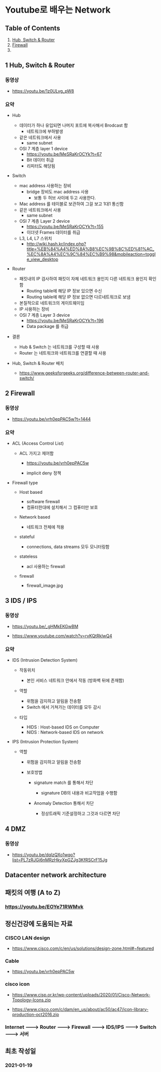 # Youtube로 배우는 Network

## Table of Contents
1. [Hub, Switch & Router](#1HSR)  
2. [Firewall](#fiw)
2. 

<a name="1HSR"></a>
## 1 Hub, Switch & Router
### 동영상
- https://youtu.be/1z0ULvg_pW8

### 요약
- Hub 
	- 데이터가 하나 유입되면 나머지 포트에 복사해서 Brodcast 함
		- 네트워크에 부하발생
	- 같은 네트워크에서 사용
		- same subnet
	- OSI 7 계층 layer 1 device
		- https://youtu.be/MeSRaKrOCYk?t=67
		- Bit 데이터 취급
		- 리피터도 해당됨
- Switch
	- mac address 사용하는 장비
		- bridge 장비도 mac address 사용
			- 보통 두 허브 사이에 두고 사용한다.
	- Mac address 를 테이블로 보관하여 그걸 보고 1대1 통신함
	- 같은 네트워크에서 사용
		- same subnet
	- OSI 7 계층 Layer 2 device
		- https://youtu.be/MeSRaKrOCYk?t=155
		- 이더넷 Frames 데이터를 취급
	- L3, L4, L7 스위치
		- http://wiki.hash.kr/index.php?title=%EB%84%A4%ED%8A%B8%EC%9B%8C%ED%81%AC_%EC%8A%A4%EC%9C%84%EC%B9%98&mobileaction=toggle_view_desktop
- Router
	- 패킷내의 IP 검사하여 패킷이 자체 네트워크 용인지 다른 네트워크 용인지 확인함
		- Routing table에 해당 IP 정보 있으면 수신
		- Routing table에 해당 IP 정보 없으면 다르네트워크로 보냄
	- 본질적으로 네트워크의 게이트웨이임
	- IP 사용하는 장비
	- OSI 7 계층 Layer 3 device
		- https://youtu.be/MeSRaKrOCYk?t=196
		- Data package 를 취급

- 결론
	- Hub & Switch 는 네트워크를 구성할 때 사용
	- Router 는 네트워크와 네트워크를 연결할 때 사용
- Hub, Switch & Router 배치
	- https://www.geeksforgeeks.org/difference-between-router-and-switch/


<a name="fiw"></a>
## 2 Firewall

### 동영상

- https://youtu.be/vrh0epPAC5w?t=1444

### 요약

- ACL (Access Control List)

	- ACL 가지고 제어함

		- https://youtu.be/vrh0epPAC5w

		- implicit deny 정책

- Firewall type

	- Host based

		- software firewall
		- 컴퓨터한대에 설치해서 그 컴퓨터만 보호

	- Network based

		- 네트워크 전체에 적용

	- stateful

		- connections, data streams 모두 모니터링함

	- stateless

		- acl 사용하는 firewall

	- firewall

		- firewall_image.jpg

## 3 IDS / IPS

### 동영상

- https://youtu.be/_gHMkEKGwBM

- https://www.youtube.com/watch?v=rvKQtRklwQ4

### 요약

- IDS (Intrusion Detection System)

	- 작동위치

		- 본인 서비스 네트워크 안에서 작동 (방화벽 뒤에 존재함)

	- 역할

		- 위험을 감지하고 알림을 전송함
		- Switch 에서 거쳐가는 데이터를 모두 감시

	- 타입

		- HIDS : Host-based IDS on Computer
		- NIDS : Network-based IDS on network

- IPS (Intrusion Protection System)

	- 역할

		- 위험을 감지하고 알림을 전송함
		- 보호방법

			- signature match 를 통해서 차단

				- signature DB의 내용과 비교작업을 수행함

			- Anomaly Detection 통해서 차단

				- 정상트래픽 기준설정하고 그것과 다르면 차단

## 4 DMZ

### 동영상

- https://youtu.be/dqlzQXo1wqo?list=PL7zRJGi6nMRzHkyXpGZJg3KfRSCrF15Jg

## Datacenter network architecture

## 패킷의 여행 (A to Z)

### https://youtu.be/EOYe71RWMvk

## 정신건강에 도움되는 자료

### CISCO LAN design

- https://www.cisco.com/c/en/us/solutions/design-zone.html#~featured

### Cable

- https://youtu.be/vrh0epPAC5w

### cisco icon

- https://www.cisp.or.kr/wp-content/uploads/2020/01/Cisco-Network-Topology-Icons.zip

- https://www.cisco.com/c/dam/en_us/about/ac50/ac47/icon-library-production-oct2016.zip

### Internet ---> Router ---> Firewall ---> IDS/IPS ---> Switch ---> 서버

## 최초 작성일

### 2021-01-19

